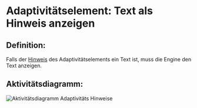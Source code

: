 # Adaptivitätselement: Text als Hinweis anzeigen


## Definition:

Falls der [Hinweis](Adaptivitätshinweis-GE.md) des Adaptivitätselements ein Text ist, muss die Engine den Text anzeigen.


## Aktivitätsdiagramm:

![Aktivitätsdiagramm Adaptivitäts Hinweise](imageEngineHinweiseAktivitätsdiagramm.png)
